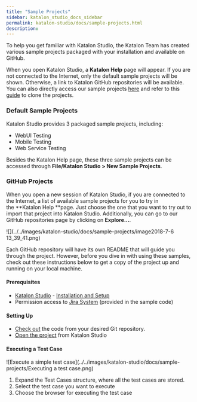 ```yaml
---
title: "Sample Projects" 
sidebar: katalon_studio_docs_sidebar
permalink: katalon-studio/docs/sample-projects.html 
description: 
---
```

To help you get familiar with Katalon Studio, the Katalon Team has created various sample projects packaged with your installation and available on GitHub. 

When you open Katalon Studio, a **Katalon Help** page will appear. If you are not connected to the Internet, only the default sample projects will be shown. Otherwise, a link to Katalon GitHub repositories will be available. You can also directly access our sample projects [here](https://github.com/katalon-studio-samples) and refer to this [guide](https://docs.katalon.com/x/foEw#GitIntegration-CloneProject) to clone the projects. 

### Default Sample Projects

Katalon Studio provides 3 packaged sample projects, including:

*   WebUI Testing
*   Mobile Testing
*   Web Service Testing

Besides the Katalon Help page, these three sample projects can be accessed through **File/Katalon Studio > New Sample Projects**.

### GitHub Projects

When you open a new session of Katalon Studio, if you are connected to the Internet, a list of available sample projects for you to try in the **Katalon Help **page. Just choose the one that you want to try out to import that project into Katalon Studio. Additionally, you can go to our GitHub repositories page by clicking on **Explore...**. 

![](../../images/katalon-studio/docs/sample-projects/image2018-7-6 13_39_41.png)

Each GitHub repository will have its own README that will guide you through the project. However, before you dive in with using these samples, check out these instructions below to get a copy of the project up and running on your local machine.

#### Prerequisites

*   [Katalon Studio](https://www.katalon.com/) - [Installation and Setup](https://docs.katalon.com/x/HwAM)
*   Permission access to [Jira System](https://katalon.atlassian.net/) (provided in the sample code)

#### Setting Up

*   [Check out](https://git-scm.com/book/en/v2/Git-Basics-Getting-a-Git-Repository) the code from your desired Git repository. 
*   [Open the project](https://docs.katalon.com//display/KD/Manage+Test+Project) from Katalon Studio

#### Executing a Test Case

![Execute a simple test case](../../images/katalon-studio/docs/sample-projects/Executing a test case.png)

1.  Expand the Test Cases structure, where all the test cases are stored.
2.  Select the test case you want to execute
3.  Choose the browser for executing the test case